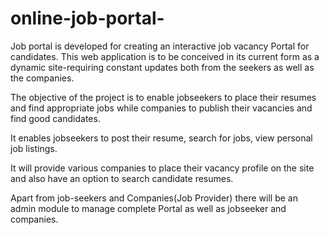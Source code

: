 # online-job-portal-
	

Job portal is developed for creating an interactive job vacancy Portal for candidates.
This web application is to be conceived in its current form as a dynamic site-requiring constant updates both from the seekers as well as the companies.

The objective of the project is to enable jobseekers to place their resumes and find appropriate jobs while companies to publish their vacancies and find good candidates.

It enables jobseekers to post their resume, search for jobs, view personal job listings.

It will provide various companies to place their vacancy profile on the site and also have an option to search candidate resumes.

Apart from job-seekers and Companies(Job Provider) there will be an admin module to manage complete Portal as well as jobseeker and companies.
